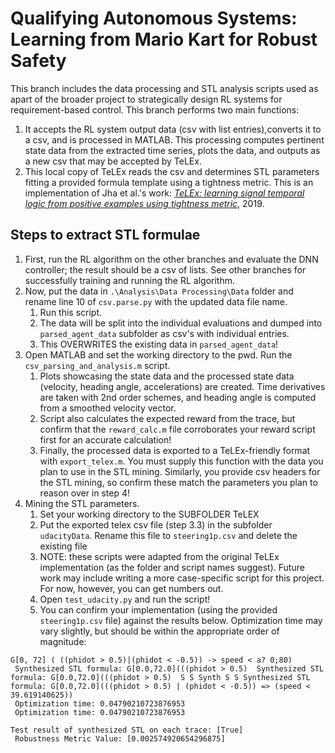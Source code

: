 # Qualifying Autonomous Systems: Learning from Mario Kart for Robust Safety
This branch includes the data processing and STL analysis scripts used as apart of the broader project to strategically design RL systems for requirement-based control. This branch performs two main functions:
1.  It accepts the RL system output data (csv with list entries),converts it to a csv, and is processed in MATLAB. This processing computes pertinent state data from the extracted time series, plots the data, and outputs as a new csv that may be accepted by TeLEx.
2.  This local copy of TeLEx reads the csv and determines STL parameters fitting a provided formula template using a tightness metric. This is an implementation of Jha et al.'s work: [*TeLEx: learning signal temporal logic from positive examples using tightness metric*](https://link.springer.com/article/10.1007/s10703-019-00332-1), 2019.

## Steps to extract STL formulae
1.  First, run the RL algorithm on the other branches and evaluate the DNN controller; the result should be a csv of lists. See other branches for successfully training and running the RL algorithm.
2.  Now, put the data in `.\Analysis\Data Processing\Data` folder and rename line 10 of `csv.parse.py` with the updated data file name.
    1.  Run this script.
    2.  The data will be split into the individual evaluations and dumped into `parsed_agent_data` subfolder as csv's with individual entries.
    3.  This OVERWRITES the existing data in `parsed_agent_data`!
3.  Open MATLAB and set the working directory to the pwd. Run the `csv_parsing_and_analysis.m` script.
    1.  Plots showcasing the state data and the processed state data (velocity, heading angle, accelerations) are created. Time derivatives are taken with 2nd order schemes, and heading angle is computed from a smoothed velocity vector.
    2.  Script also calculates the expected reward from the trace, but confirm that the `reward_calc.m` file corroborates your reward script first for an accurate calculation!
    3.  Finally, the processed data is exported to a TeLEx-friendly format with `export_telex.m`. You must supply this function with the data you plan to use in the STL mining. Similarly, you provide csv headers for the STL mining, so confirm these match the parameters you plan to reason over in step 4!
4.  Mining the STL parameters.
    1.  Set your working directory to the SUBFOLDER TeLEX
    2.  Put the exported telex csv file (step 3.3) in the subfolder `udacityData`. Rename this file to `steering1p.csv` and delete the existing file
    3.  NOTE: these scripts were adapted from the original TeLEx implementation (as the folder and script names suggest). Future work may include writing a more case-specific script for this project. For now, however, you can get numbers out.
    4.  Open `test_udacity.py` and run the script!
    5.  You can confirm your implementation (using the provided `steering1p.csv` file) against the results below. Optimization time may vary slightly, but should be within the appropriate order of magnitude:
```
G[0, 72] ( ((phidot > 0.5)|(phidot < -0.5)) -> speed < a? 0;80)
 Synthesized STL formula: G[0.0,72.0](((phidot > 0.5)  Synthesized STL formula: G[0.0,72.0](((phidot > 0.5)  S S Synth S S Synthesized STL formula: G[0.0,72.0](((phidot > 0.5) | (phidot < -0.5)) => (speed < 39.619140625))
 Optimization time: 0.04790210723876953
 Optimization time: 0.04790210723876953

Test result of synthesized STL on each trace: [True]
 Robustness Metric Value: [0.002574920654296875]
```

